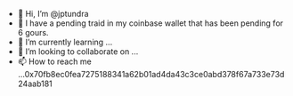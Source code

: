 - 👋 Hi, I’m @jptundra
- 👀 I have a pending traid in my coinbase wallet that has been pending for 6 gours.
- 🌱 I’m currently learning ...
- 💞️ I’m looking to collaborate on ...
- 📫 How to reach me ...0x70fb8ec0fea7275188341a62b01ad4da43c3ce0abd378f67a733e73d24aab181

<!---
jptundra/jptundra is a ✨ special ✨ repository because its `README.md` (this file) appears on your GitHub profile.
You can click the Preview link to take a look at your changes.
--->
